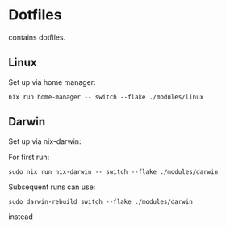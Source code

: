 # Dotfiles

contains dotfiles. 

## Linux
Set up via home manager:

```
nix run home-manager -- switch --flake ./modules/linux
```

## Darwin
Set up via nix-darwin:

For first run:

```
sudo nix run nix-darwin -- switch --flake ./modules/darwin
```

Subsequent runs can use:

```
sudo darwin-rebuild switch --flake ./modules/darwin
```

instead
